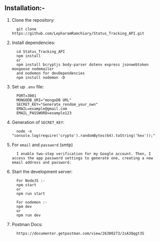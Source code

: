## Installation:-
1. Clone the repository:
    ```
      git clone https://github.com/LepharamRamchiary/Status_Tracking_API.git
    ```

2. Install dependencies:
    ```
      cd Status_Tracking_API
      npm install
      or
      npm install bcryptjs body-parser dotenv express jsonwebtoken mongoose nodemailer
      and nodemon for devDependencies
      npm install nodemon -D
    ```
3. Set up `.env` file:
    ```
      PORT=3001
      MONGODB_URI="mongoDB URL"
      SECRET_KEY="Generate_rendom_your_own"
      EMAIL=example@gmail.com
      EMAIL_PASSWORD=example123
    ```
4. Generation of `SECRET_KEY`:
    ```
      node -e "console.log(require('crypto').randomBytes(64).toString('hex'));"
    ```
5. For `email` and `password` (smtp)
    ```
      I enable two-step verification for my Google account. Then, I access the app password settings to generate one, creating a new email address and password.
    ```
6. Start the development server:
   ```
     For NodeJS :-
     npm start
     or
     npm run start
   ```
   ```
     For nodemon :-
     npm dev
     or
     npm run dev
   ```
7. Postman Docs:
   ```
     https://documenter.getpostman.com/view/26300273/2sA3Qqgt3S
   ```
